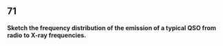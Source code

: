 ## 71
**Sketch the frequency distribution of the emission of a typical QSO from radio to X-ray frequencies.**

